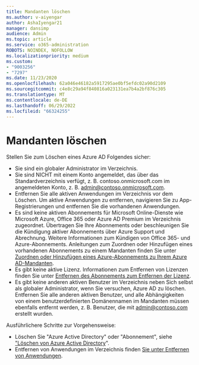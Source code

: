 ```yaml
---
title: Mandanten löschen
ms.author: v-aiyengar
author: AshaIyengar21
manager: dansimp
audience: Admin
ms.topic: article
ms.service: o365-administration
ROBOTS: NOINDEX, NOFOLLOW
ms.localizationpriority: medium
ms.custom:
- "9003256"
- "7297"
ms.date: 11/23/2020
ms.openlocfilehash: 62a046e46182a5917295ae0bf5efdc02a90d2109
ms.sourcegitcommit: c4e8c29a94f840816a023131ea7b4a2bf876c305
ms.translationtype: MT
ms.contentlocale: de-DE
ms.lasthandoff: 06/29/2022
ms.locfileid: "66324255"
---
```

# <a name="delete-tenant"></a>Mandanten löschen

Stellen Sie zum Löschen eines Azure AD Folgendes sicher:
- Sie sind ein globaler Administrator im Verzeichnis.
- Sie sind NICHT mit einem Konto angemeldet, das über das Standardverzeichnis verfügt, z. B. contoso.onmicrosoft.com im angemeldeten Konto, z. B. admin@contoso.onmicrosoft.com.
- Entfernen Sie alle aktiven Anwendungen im Verzeichnis vor dem Löschen. Um aktive Anwendungen zu entfernen, navigieren Sie zu App-Registrierungen und entfernen Sie die vorhandenen Anwendungen.
- Es sind keine aktiven Abonnements für Microsoft Online-Dienste wie Microsoft Azure, Office 365 oder Azure AD Premium im Verzeichnis zugeordnet. Übertragen Sie Ihre Abonnements oder beschleunigen Sie die Kündigung aktiver Abonnements über Azure Support und Abrechnung. Weitere Informationen zum Kündigen von Office 365- und Azure-Abonnements. Anleitungen zum Zuordnen oder Hinzufügen eines vorhandenen Abonnements zu einem Mandanten finden Sie unter [Zuordnen oder Hinzufügen eines Azure-Abonnements zu Ihrem Azure AD-Mandanten](https://docs.microsoft.com/azure/active-directory/fundamentals/active-directory-how-subscriptions-associated-directory).
- Es gibt keine aktive Lizenz. Informationen zum Entfernen von Lizenzen finden Sie unter [Entfernen des Abonnements zum Entfernen der Lizenz](https://docs.microsoft.com/azure/active-directory/enterprise-users/directory-delete-howto#delete-a-subscription).
- Es gibt keine anderen aktiven Benutzer im Verzeichnis neben Sich selbst als globaler Administrator, wenn Sie versuchen, Azure AD zu löschen. Entfernen Sie alle anderen aktiven Benutzer, und alle Abhängigkeiten von einem benutzerdefinierten Domänennamen im Mandanten müssen ebenfalls entfernt werden, z. B. Benutzer, die mit admin@contoso.com erstellt wurden.

Ausführlichere Schritte zur Vorgehensweise:
- Löschen Sie "Azure Active Directory" oder "Abonnement", siehe ["Löschen von Azure Active Directory](https://docs.microsoft.com/azure/active-directory/users-groups-roles/directory-delete-howto)".
- Entfernen von Anwendungen im Verzeichnis finden [Sie unter Entfernen von Anwendungen](https://docs.microsoft.com/azure/active-directory/develop/quickstart-remove-app). 
